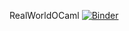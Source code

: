 RealWorldOCaml
[![Binder](https://mybinder.org/badge_logo.svg)](https://mybinder.org/v2/gh/feiji110/RealWorldOCaml/HEAD)
